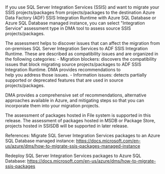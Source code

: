 If you use SQL Server Integration Services (SSIS) and want to migrate your SSIS projects/packages from projects/packages to the destination Azure Data Factory (ADF) SSIS Integration Runtime with Azure SQL Database or Azure SQL Database managed instance, you can select "Integration Service" assessment type in DMA tool to assess source SSIS projects/packages.

The assessment helps to discover issues that can affect the migration from on-premises SQL Server Integration Services to ADF SSIS Integration Runtime. These are described as compatibility issues and are organized in the following categories:
    - Migration blockers: discovers the compatibility issues that block migrating source projects/packages to ADF SSIS Integration Runtime. DMA provides recommendations to   
                          help you address those issues.
    - Information issues: detects partially supported or deprecated features that are used in source projects/packages.

DMA provides a comprehensive set of recommendations, alternative approaches available in Azure, and mitigating steps so that you can incorporate them into your migration projects. 

The assessment of packages hosted in File system is supported in this release. The assessment of packages hosted in MSDB or Package Store, projects hosted in SSISDB will be supported in later release.

References:
Migrate SQL Server Integration Services packages to an Azure SQL Database managed instance: 
https://docs.microsoft.com/en-us/azure/dms/how-to-migrate-ssis-packages-managed-instance

Redeploy SQL Server Integration Services packages to Azure SQL Database:
https://docs.microsoft.com/en-us/azure/dms/how-to-migrate-ssis-packages

